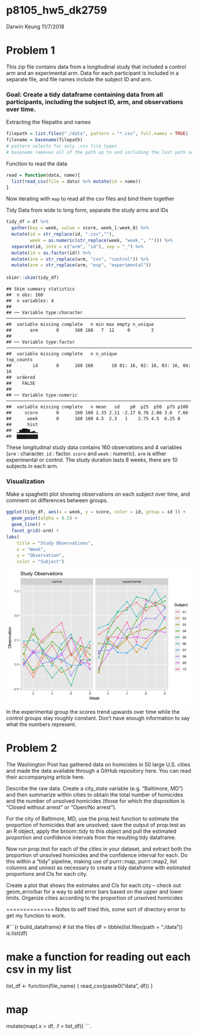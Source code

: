 p8105\_hw5\_dk2759
================
Darwin Keung
11/7/2018

# Problem 1

This zip file contains data from a longitudinal study that included a
control arm and an experimental arm. Data for each participant is
included in a separate file, and file names include the subject ID and
arm.

### Goal: Create a tidy dataframe containing data from all participants, including the subject ID, arm, and observations over time.

Extracting the filepaths and names

``` r
filepath = list.files("./data", pattern = "*.csv", full.names = TRUE)
filename = basename(filepath)
# pattern selects for only .csv file types
# basename removes all of the path up to and including the last path separator (if any).
```

Function to read the data

``` r
read = function(data, name){
  list(read_csv(file = data) %>% mutate(id = name))
}
```

Now iterating with `map` to read all the csv files and bind them
together

Tidy Data from wide to long form, separate the study arms and IDs

``` r
tidy_df = df %>%
  gather(key = week, value = score, week_1:week_8) %>% 
  mutate(id = str_replace(id, ".csv",""), 
         week = as.numeric(str_replace(week, "week_", ""))) %>% 
  separate(id, into = c("arm", "id"), sep = "_") %>% 
  mutate(id = as.factor(id)) %>% 
  mutate(arm = str_replace(arm, "con", "control")) %>% 
  mutate(arm = str_replace(arm, "exp", "experimental"))

skimr::skim(tidy_df)
```

    ## Skim summary statistics
    ##  n obs: 160 
    ##  n variables: 4 
    ## 
    ## ── Variable type:character ────────────────────────────────────────────────────────────────────
    ##  variable missing complete   n min max empty n_unique
    ##       arm       0      160 160   7  12     0        2
    ## 
    ## ── Variable type:factor ───────────────────────────────────────────────────────────────────────
    ##  variable missing complete   n n_unique                     top_counts
    ##        id       0      160 160       10 01: 16, 02: 16, 03: 16, 04: 16
    ##  ordered
    ##    FALSE
    ## 
    ## ── Variable type:numeric ──────────────────────────────────────────────────────────────────────
    ##  variable missing complete   n mean   sd    p0  p25  p50  p75 p100
    ##     score       0      160 160 2.33 2.11 -2.17 0.76 2.08 3.6  7.66
    ##      week       0      160 160 4.5  2.3   1    2.75 4.5  6.25 8   
    ##      hist
    ##  ▁▅▇▇▆▂▃▁
    ##  ▇▇▇▇▇▇▇▇

These longitudinal study data contains 160 observations and 4 variables
(`arm` : character. `id` : factor. `score` and `week` : numeric). `arm`
is either experimental or control. The study duration lasts 8 weeks,
there are 10 subjects in each arm.

### Visualization

Make a spaghetti plot showing observations on each subject over time,
and comment on differences between groups.

``` r
ggplot(tidy_df, aes(x = week, y = score, color = id, group = id )) + 
  geom_point(alpha = 0.5) + 
  geom_line() + 
  facet_grid(~arm) +
labs(
    title = "Study Observations", 
    x = "Week", 
    y = "Observation", 
    color = "Subject")
```

![](p8105_hw5_dk2759_files/figure-gfm/plot-1.png)<!-- -->

In the experimental group the scores trend upwards over time while the
control groups stay roughly constant. Don’t have enough information to
say what the numbers represent.

# Problem 2

The Washington Post has gathered data on homicides in 50 large U.S.
cities and made the data available through a GitHub repository here. You
can read their accompanying article here.

Describe the raw data. Create a city\_state variable (e.g. “Baltimore,
MD”) and then summarize within cities to obtain the total number of
homicides and the number of unsolved homicides (those for which the
disposition is “Closed without arrest” or “Open/No arrest”).

For the city of Baltimore, MD, use the prop.test function to estimate
the proportion of homicides that are unsolved; save the output of
prop.test as an R object, apply the broom::tidy to this object and pull
the estimated proportion and confidence intervals from the resulting
tidy dataframe.

Now run prop.test for each of the cities in your dataset, and extract
both the proportion of unsolved homicides and the confidence interval
for each. Do this within a “tidy” pipeline, making use of purrr::map,
purrr::map2, list columns and unnest as necessary to create a tidy
dataframe with estimated proportions and CIs for each city.

Create a plot that shows the estimates and CIs for each city – check out
geom\_errorbar for a way to add error bars based on the upper and lower
limits. Organize cities according to the proportion of unsolved
homicides

\============== Notes to self tried this, some sort of directory error
to get my function to work.

\#\`\`\`{r build\_dataframe} \# list the files df =
tibble(list.files(path = “./data”)) is.list(df)

# make a function for reading out each csv in my list

list\_df \<- function(file\_name) { read\_csv(paste0(“data”, df)) }

# map

mutate(map(.x = df, .f = list\_df)) \`\`\`.
